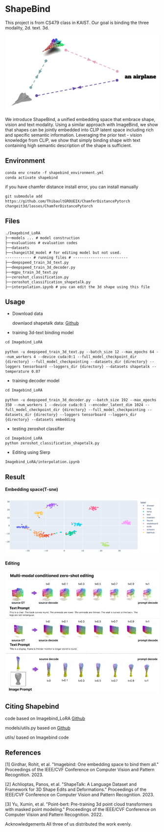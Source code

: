 # ShapeBind
This project is from CS479 class in KAIST. 
Our goal is binding the three modality, 2d. text. 3d. 

![edit](./images/shapebind.png)

  We introduce ShapeBind, a unified embedding space that embrace shape, vision and text modality. Using a similar approach with ImageBind, we show that shapes can be jointly embedded into CLIP latent space including rich and specific semantic information. Leveraging the prior text - vision knowledge from CLIP, we show that simply binding shape with text containing high semantic description of the shape is sufficient.



## Environment
```
conda env create -f shapebind_environment.yml
conda activate shapebind
```
if you have chamfer distance install error, you can install manually 
```
git submodule add https://github.com/ThibaultGROUEIX/ChamferDistancePytorch changeit3d/losses/ChamferDistancePytorch
```


## Files 
```
./Imagebind_LoRA
├──models ... # model construction
├──evaluations # evaluation codes
├──datasets 
├──changeit3d_model # for editing model but not used.
------------ # running files # -------------------------
├──deepspeed_train_3d_text.py
├──deepspeed_train_3d_decoder.py
├──mgpu_train_3d_text.py
├──zeroshot_classification.py
├──zeroshot_classification_shapetalk.py
├──interpolation.ipynb # you can edit the 3d shape using this file
```

## Usage
* Download data

    downlaod shapetalk data: [Github](https://github.com/optas/changeit3d#shapetalk-dataset--rocket-)


* training 3d-text binding model
```
cd Imagebind_LoRA

python -u deepspeed_train_3d_text.py --batch_size 12 --max_epochs 64 --num_workers 4 --device cuda:0:1 --full_model_checkpoint_dir {directory} --full_model_checkpointing --datasets_dir {directory} --loggers tensorboard --loggers_dir {directory} --datasets shapetalk --temperature 0.07
```

* training decoder model
```
cd Imagebind_LoRA

python -u deepspeed_train_3d_decoder.py --batch_size 192 --max_epochs 350 --num_workers 1 --device cuda:0:1 --encoder_latent_dim 1024 --full_model_checkpoint_dir {directory} --full_model_checkpointing --datasets_dir {directory} --loggers tensorboard --loggers_dir {directory} --datasets embedding
```

* testing zeroshot classifier
```
cd Imagebind_LoRA
python zeroshot_classification_shapetalk.py
```

* Editing using Slerp
```
Imagebind_LoRA/interpolation.ipynb
```

## Result
#### Embedding space(T-sne)
![embed](./images/tsne.PNG)
#### Editing
![edit](./images/interpolation.png)


## Citing Shapebind
code based on Imagebind_LoRA [Github](https://github.com/fabawi/ImageBind-LoRA)

models/utils.py based on [Github](https://github.com/openai/point-e/blob/main/point_e/models/util.py)

utils/ based on Imagebind code




## References

[1] Girdhar, Rohit, et al. "Imagebind: One embedding space to bind them all." Proceedings of the IEEE/CVF Conference on Computer Vision and Pattern Recognition. 2023.

[2] Achlioptas, Panos, et al. "ShapeTalk: A Language Dataset and Framework for 3D Shape Edits and Deformations." Proceedings of the IEEE/CVF Conference on Computer Vision and Pattern Recognition. 2023.

[3] Yu, Xumin, et al. "Point-bert: Pre-training 3d point cloud transformers with masked point modeling." Proceedings of the IEEE/CVF Conference on Computer Vision and Pattern Recognition. 2022.

Acknowledgements
All three of us distributed the work evenly.

